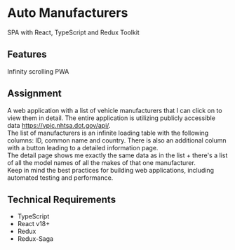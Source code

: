 # Auto Manufacturers

SPA with React, TypeScript and Redux Toolkit

## Features

Infinity scrolling
PWA

## Assignment

A web application with a list of vehicle manufacturers that I can click on to view them in detail.
The entire application is utilizing publicly accessible data https://vpic.nhtsa.dot.gov/api/.  
The list of manufacturers is an infinite loading table with the following columns: ID, common name and country. There is also an additional column with a button leading to a detailed information page.  
The detail page shows me exactly the same data as in the list + there's a list of all the model names of all the makes of that one manufacturer.  
Keep in mind the best practices for building web applications, including automated testing and performance.

## Technical Requirements

- TypeScript
- React v18+
- Redux
- Redux-Saga
